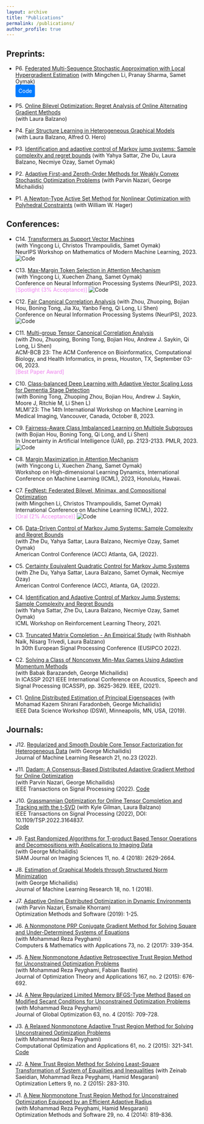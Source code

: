 ```yaml
---
layout: archive
title: "Publications"
permalink: /publications/
author_profile: true
---
```


## Preprints:

- P6. [Federated Multi-Sequence Stochastic Approximation with Local Hypergradient Estimation](https://arxiv.org/abs/2306.01648) 
  (with Mingchen Li, Pranay Sharma, Samet Oymak)  
  <a href="https://github.com/ucr-optml/fedmsa" style="display: inline-block; background-color: #007bff; color: white; padding: 8px; border-radius: 4px; text-decoration: none;">Code</a>

- P5. [Online Bilevel Optimization: Regret Analysis of Online Alternating Gradient Methods](https://arxiv.org/abs/2207.02829)  
  (with Laura Balzano)  

- P4. [Fair Structure Learning in Heterogeneous Graphical Models](https://arxiv.org/abs/2112.05128)  
  (with Laura Balzano, Alfred O. Hero)  

- P3. [Identification and adaptive control of Markov jump systems: Sample complexity and regret bounds](https://arxiv.org/abs/2111.07018)
  (with Yahya Sattar, Zhe Du, Laura Balzano, Necmiye Ozay, Samet Oymak)  

- P2. [Adaptive First-and Zeroth-Order Methods for Weakly Convex Stochastic Optimization Problems](https://arxiv.org/abs/2005.09261)
  (with Parvin Nazari, George Michailidis)  

- P1. [A Newton-Type Active Set Method for Nonlinear Optimization with Polyhedral Constraints](https://arxiv.org/abs/2011.01201) 
  (with William W. Hager)  


## Conferences:

- C14. [Transformers as Support Vector Machines](https://arxiv.org/abs/2308.16898)  
  (with Yingcong Li, Christos Thrampoulidis, Samet Oymak)  
  NeurIPS Workshop on Mathematics of Modern Machine Learning, 2023.
  ![Code](https://github.com/umich-sota/tf-as-svm)

- C13. [Max-Margin Token Selection in Attention Mechanism](https://arxiv.org/abs/2306.13596)  
  (with Yingcong Li, Xuechen Zhang, Samet Oymak)  
  Conference on Neural Information Processing Systems (NeurIPS), 2023.  
  <span style="color:violet">[Spotlight (3% Acceptance)]</span>
  ![Code](https://github.com/ucr-optml/max_margin_attention)

- C12. [Fair Canonical Correlation Analysis](https://arxiv.org/abs/2309.15809) 
  (with Zhou, Zhuoping, Bojian Hou, Boning Tong, Jia Xu, Yanbo Feng, Qi Long, Li Shen)  
  Conference on Neural Information Processing Systems (NeurIPS), 2023.
  ![Code](https://github.com/pennshenlab/fair_cca)
 
- C11. [Multi-group Tensor Canonical Correlation Analysis](https://dl.acm.org/doi/abs/10.1145/3584371.3612962)  
  (with Zhou, Zhuoping, Boning Tong, Bojian Hou, Andrew J. Saykin, Qi Long, Li Shen)  
  ACM-BCB 23: The ACM Conference on Bioinformatics, Computational Biology, and Health Informatics, in press, Houston, TX, September 03-06, 2023.  
  <span style="color:violet">[Best Paper Award]</span>

- C10. [Class-balanced Deep Learning with Adaptive Vector Scaling Loss for Dementia Stage Detection](https://link.springer.com/chapter/10.1007/978-3-031-45676-3_15)  
  (with Boning Tong, Zhuoping Zhou, Bojian Hou, Andrew J. Saykin, Moore J, Ritchie M, Li Shen L)  
  MLMI'23: The 14th International Workshop on Machine Learning in Medical Imaging, Vancouver, Canada, October 8, 2023.  

- C9. [Fairness-Aware Class Imbalanced Learning on Multiple Subgroups](https://proceedings.mlr.press/v216/tarzanagh23a) 
  (with Bojian Hou, Boning Tong, Qi Long, and Li Shen)  
  In Uncertainty in Artificial Intelligence (UAI), pp. 2123-2133. PMLR, 2023.  
  ![Code](https://github.com/PennShenLab/FACIMS)

- C8. [Margin Maximization in Attention Mechanism](https://icml.cc/virtual/2023/25891)  
  (with Yingcong Li, Xuechen Zhang, Samet Oymak)  
  Workshop on High-dimensional Learning Dynamics, International Conference on Machine Learning (ICML), 2023, Honolulu, Hawaii.  

- C7. [FedNest: Federated Bilevel, Minimax, and Compositional Optimization](https://arxiv.org/abs/2205.02215)  
  (with Mingchen Li, Christos Thrampoulidis, Samet Oymak)  
  International Conference on Machine Learning (ICML), 2022.  
  <span style="color:violet">[Oral (2% Acceptance)]</span>
  ![Code](https://github.com/ucr-optml/FedNest)
 
- C6. [Data-Driven Control of Markov Jump Systems: Sample Complexity and Regret Bounds](https://ieeexplore.ieee.org/document/9867863)  
  (with Zhe Du, Yahya Sattar, Laura Balzano, Necmiye Ozay, Samet Oymak)  
  American Control Conference (ACC) Atlanta, GA, (2022).  

- C5. [Certainty Equivalent Quadratic Control for Markov Jump Systems](https://ieeexplore.ieee.org/document/9867208)  
  (with Zhe Du, Yahya Sattar, Laura Balzano, Samet Oymak, Necmiye Ozay)  
  American Control Conference (ACC), Atlanta, GA, (2022).  

- C4. [Identification and Adaptive Control of Markov Jump Systems: Sample Complexity and Regret Bounds](https://lyang36.github.io/icml2021_rltheory/camera_ready/85.pdf)  
  (with Yahya Sattar, Zhe Du, Laura Balzano, Necmiye Ozay, Samet Oymak)  
  ICML Workshop on Reinforcement Learning Theory, 2021.  

- C3. [Truncated Matrix Completion - An Empirical Study](https://ieeexplore.ieee.org/document/9909952) 
  (with Rishhabh Naik, Nisarg Trivedi, Laura Balzano)  
  In 30th European Signal Processing Conference (EUSIPCO 2022).  

- C2. [Solving a Class of Nonconvex Min-Max Games Using Adaptive Momentum Methods](https://ieeexplore.ieee.org/document/9414476)  
  (with Babak Barazandeh, George Michailidis)  
  In ICASSP 2021 IEEE International Conference on Acoustics, Speech and Signal Processing (ICASSP), pp. 3625-3629. IEEE, (2021).  

- C1. [Online Distributed Estimation of Principal Eigenspaces](https://ieeexplore.ieee.org/abstract/document/8755554?casa_token=qmTFNGRThtsAAAAA:nh83e4onSgi4ieSjd0lvRvDHV2cMeJANYH-l-dXrVVtr7iwUr3Sttl_vEeUoGMLa22J365vSMg) 
  (with Mohamad Kazem Shirani Faradonbeh, George Michailidis)  
  IEEE Data Science Workshop (DSW), Minneapolis, MN, USA, (2019).  


## Journals:

- J12. [Regularized and Smooth Double Core Tensor Factorization for Heterogeneous Data](https://www.jmlr.org/papers/volume23/20-1002/20-1002.pdf)
  (with George Michailidis)  
  Journal of Machine Learning Research 21, no.23 (2022).  

- J11. [Dadam: A Consensus-Based Distributed Adaptive Gradient Method for Online Optimization](https://ieeexplore.ieee.org/stamp/stamp.jsp?arnumber=9973382)  
  (with Parvin Nazari, George Michailidis)  
  IEEE Transactions on Signal Processing (2022). 
  [Code](https://paperswithcode.com/paper/dadam-a-consensus-based-distributed-adaptive) 

- J10. [Grassmannian Optimization for Online Tensor Completion and Tracking with the t-SVD](https://ieeexplore.ieee.org/stamp/stamp.jsp?arnumber=9756209) 
  (with Kyle Gilman, Laura Balzano)  
  IEEE Transactions on Signal Processing (2022), DOI: 10.1109/TSP.2022.3164837.  
  [Code](https://github.com/kgilman/TOUCAN)

- J9. [Fast Randomized Algorithms for T-product Based Tensor Operations and Decompositions with Applications to Imaging Data](https://epubs.siam.org/doi/abs/10.1137/17M1159932?download=true&journalCode=sjisbi)  
  (with George Michailidis)  
   SIAM Journal on Imaging Sciences 11, no. 4 (2018): 2629-2664.  

- J8. [Estimation of Graphical Models through Structured Norm Minimization](https://www.jmlr.org/papers/volume18/16-486/16-486.pdf)  
  (with George Michailidis)  
  Journal of Machine Learning Research 18, no. 1 (2018).  

- J7. [Adaptive Online Distributed Optimization in Dynamic Environments](https://www.tandfonline.com/doi/abs/10.1080/10556788.2019.1637433)  
  (with Parvin Nazari, Esmaile Khorram)  
  Optimization Methods and Software (2019): 1-25.  

- J6. [A Nonmonotone PRP Conjugate Gradient Method for Solving Square and Under-Determined Systems of Equations](https://www.sciencedirect.com/science/article/pii/S0898122116306587)  
  (with Mohammad Reza Peyghami)  
  Computers & Mathematics with Applications 73, no. 2 (2017): 339-354.  

- J5. [A New Nonmonotone Adaptive Retrospective Trust Region Method for Unconstrained Optimization Problems](https://link.springer.com/article/10.1007/s10957-015-0790-0)  
  (with Mohammad Reza Peyghami, Fabian Bastin)  
  Journal of Optimization Theory and Applications 167, no. 2 (2015): 676-692.  

- J4. [A New Regularized Limited Memory BFGS-Type Method Based on Modified Secant Conditions for Unconstrained Optimization Problems](https://link.springer.com/article/10.1007/s10898-015-0310-7) 
  (with Mohammad Reza Peyghami)  
  Journal of Global Optimization 63, no. 4 (2015): 709-728.  

- J3. [A Relaxed Nonmonotone Adaptive Trust Region Method for Solving Unconstrained Optimization Problems](https://link.springer.com/article/10.1007/s10589-015-9726-8)  
  (with Mohammad Reza Peyghami)  
  Computational Optimization and Applications 61, no. 2 (2015): 321-341.  
  [Code](https://github.com/Tarzanagh/Relaxed-Trust-Region-Methods)

- J2. [A New Trust Region Method for Solving Least-Square Transformation of System of Equalities and Inequalities](https://link.springer.com/article/10.1007/s11590-013-0711-9)
  (with Zeinab Saeidian, Mohammad Reza Peyghami, Hamid Mesgarani)  
  Optimization Letters 9, no. 2 (2015): 283-310.   

- J1. [A New Nonmonotone Trust Region Method for Unconstrained Optimization Equipped by an Efficient Adaptive Radius](https://www.tandfonline.com/doi/abs/10.1080/10556788.2013.855761)  
  (with Mohammad Reza Peyghami, Hamid Mesgarani)  
  Optimization Methods and Software 29, no. 4 (2014): 819-836.




